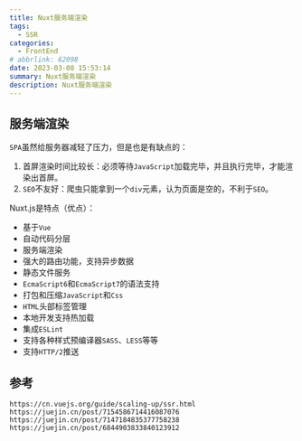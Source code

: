 ```yaml
---
title: Nuxt服务端渲染
tags: 
  - SSR
categories: 
  - FrontEnd
# abbrlink: 62098
date: 2023-03-08 15:53:14
summary: Nuxt服务端渲染
description: Nuxt服务端渲染
---
```




## 服务端渲染

`SPA`虽然给服务器减轻了压力，但是也是有缺点的：

1. 首屏渲染时间比较长：必须等待`JavaScript`加载完毕，并且执行完毕，才能渲染出首屏。
2. `SEO`不友好：爬虫只能拿到一个`div`元素，认为页面是空的，不利于`SEO`。



Nuxt.js是特点（优点）：

- 基于`Vue`
- 自动代码分层
- 服务端渲染
- 强大的路由功能，支持异步数据
- 静态文件服务
- `EcmaScript6`和`EcmaScript7`的语法支持
- 打包和压缩`JavaScript`和`Css`
- `HTML`头部标签管理
- 本地开发支持热加载
- 集成`ESLint`
- 支持各种样式预编译器`SASS`、`LESS`等等
- 支持`HTTP/2`推送









## 参考

```
https://cn.vuejs.org/guide/scaling-up/ssr.html
https://juejin.cn/post/7154586714416087076
https://juejin.cn/post/7147184835377758238
https://juejin.cn/post/6844903833840123912
```

